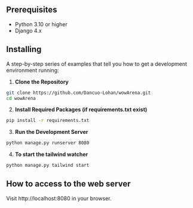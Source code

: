 ## Prerequisites
- Python 3.10 or higher
- Django 4.x

## Installing
A step-by-step series of examples that tell you how to get a development environment running:
1. **Clone the Repository**
```bash
git clone https://github.com/Dancuo-Lohan/wowArena.git
cd wowArena
```
2. **Install Required Packages (if requirements.txt exist)**
```bash
pip install -r requirements.txt
```
3. **Run the Development Server**
```bash
python manage.py runserver 8080
```
4. **To start the tailwind watcher**
```bash
python manage.py tailwind start
```

## How to access to the web server
Visit http://localhost:8080 in your browser.
